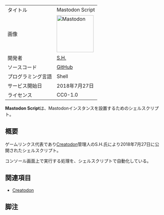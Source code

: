 <div>

|                    |                                                                                                                                                                                                                                                                                                        |
|--------------------|--------------------------------------------------------------------------------------------------------------------------------------------------------------------------------------------------------------------------------------------------------------------------------------------------------|
| タイトル           | Mastodon Script                                                                                                                                                                                                                                                                                        |
| 画像               | [<img src="/images/thumb/0/00/Mastodon_logo.png/120px-Mastodon_logo.png" srcset="/images/thumb/0/00/Mastodon_logo.png/180px-Mastodon_logo.png 1.5x, /images/0/00/Mastodon_logo.png 2x" width="120" height="120" alt="Mastodon" />](/%E3%83%95%E3%82%A1%E3%82%A4%E3%83%AB:Mastodon_logo.png "Mastodon") |
| 開発者             | [S.H.](/SH "SH")                                                                                                                                                                                                                                                                                       |
| ソースコード       | <a href="https://github.com/S-H-GAMELINKS/MastodonScript" rel="nofollow">GitHub</a>                                                                                                                                                                                                                    |
| プログラミング言語 | Shell                                                                                                                                                                                                                                                                                                  |
| サービス開始日     | 2018年7月27日                                                                                                                                                                                                                                                                                          |
| ライセンス         | CC0-1.0                                                                                                                                                                                                                                                                                                |

  
**Mastodon Script**は、Mastodonインスタンスを設置するためのシェルスクリプト。

## 概要

ゲームリンクス代表であり[Creatodon](/Creatodon "Creatodon")管理人のS.H.氏により2018年7月27日に公開されたシェルスクリプト。

コンソール画面上で実行する処理を、シェルスクリプトで自動化している。

## 関連項目

-   [Creatodon](/Creatodon "Creatodon")

## 脚注

  

</div>
